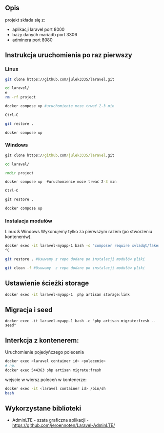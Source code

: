 ## Opis
projekt składa się z:
- aplikacji laravel port 8000
- bazy danych mariadb port 3306
- adminera port 8080

## Instrukcja uruchomienia po raz pierwszy
### Linux
```bash
git clone https://github.com/julek3335/laravel.git

cd laravel/ 
e
rm -rf project

docker compose up #uruchomienie moze trwać 2-3 min

Ctrl-C

git restore .

docker compose up
```
### Windows
```cmd
git clone https://github.com/julek3335/laravel.git

cd laravel/

rmdir project

docker compose up  #uruchomienie moze trwać 2-3 min

Ctrl-C

git restore .

docker compose up
```
### Instalacja modułów

Linux & Windows
Wykonujemy tylko za pierwszym razem (po stworzeniu kontenerów).

```bash
docker exec -it laravel-myapp-1 bash -c "composer require xvladqt/faker-lorem-flickr; composer require jeroennoten/laravel-adminlte ; php artisan adminlte:install -n; composer require laravel/breeze --dev; php artisan breeze:install;npm install; npm run dev"
^C

git restore . #Usuwamy z repo dodane po instalacji modułów pliki

git clean -f #Usuwamy  z repo dodane po instalacji modułów pliki

```

## Ustawienie ścieżki storage
```bash
docker exec -it laravel-myapp-1  php artisan storage:link
```

## Migracja i seed
```
docker exec -it laravel-myapp-1 bash -c "php artisan migrate:fresh --seed"
```

## Interkcja z kontenerem:
Uruchomienie pojedyńczego polecenia
```bash
docker exec <laravel container id> <polecenie>
# np.
docker exec 544363 php artisan migrate:fresh
```
wejscie w wiersz poleceń w kontenerze:
```bash
docker exec -it <laravel container id> /bin/sh
bash
```

## Wykorzystane biblioteki
- AdminLTE - szata graficzna aplikacji - https://github.com/jeroennoten/Laravel-AdminLTE/
